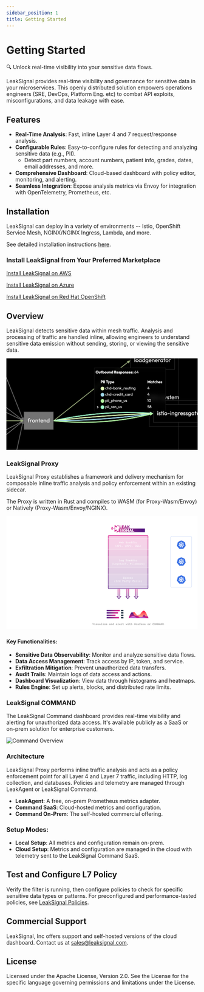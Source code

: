 ```yaml
---
sidebar_position: 1
title: Getting Started
---
```


# Getting Started

🔍 Unlock real-time visibility into your sensitive data flows.

LeakSignal provides real-time visibility and governance for sensitive data in your microservices. This openly distributed solution empowers operations engineers (SRE, DevOps, Platform Eng. etc) to combat API exploits, misconfigurations, and data leakage with ease.

## Features

- **Real-Time Analysis**: Fast, inline Layer 4 and 7 request/response analysis.
- **Configurable Rules**: Easy-to-configure rules for detecting and analyzing sensitive data (e.g., PII).
  - Detect part numbers, account numbers, patient info, grades, dates, email addresses, and more.
- **Comprehensive Dashboard**: Cloud-based dashboard with policy editor, monitoring, and alerting.
- **Seamless Integration**: Expose analysis metrics via Envoy for integration with OpenTelemetry, Prometheus, etc.

## Installation

LeakSignal can deploy in a variety of environments -- Istio, OpenShift Service Mesh, NGINX/NGINX Ingress, Lambda, and more.

See detailed installation instructions [here](./Deployment/Istio%20&%20OSSM).

### Install LeakSignal from Your Preferred Marketplace

[Install LeakSignal on AWS](https://aws.amazon.com/marketplace/pp/prodview-4et32qmmt3yse)

[Install LeakSignal on Azure](https://azuremarketplace.microsoft.com/en-us/marketplace/apps/leaksignalinc1673983004536.leaksignal_test?tab=Overview)

[Install LeakSignal on Red Hat OpenShift](https://catalog.redhat.com/software/containers/leaksignal/leaksignal-operator/65bba2dfc5a5071d0ac06f82?architecture=amd64&image=65d63f73a90f7d622e03f5fd)

## Overview

LeakSignal detects sensitive data within mesh traffic. Analysis and processing of traffic are handled inline, allowing engineers to understand sensitive data emission without sending, storing, or viewing the sensitive data.

![Mesh Overview](../static/img/data_flow_across_services.png)

### LeakSignal Proxy

LeakSignal Proxy establishes a framework and delivery mechanism for composable inline traffic analysis and policy enforcement within an existing sidecar.

The Proxy is written in Rust and compiles to WASM (for Proxy-Wasm/Envoy) or Natively (Proxy-Wasm/Envoy/NGINX).

![Filter Overview](../static/img/full_solution_latest.png)

#### Key Functionalities:

- **Sensitive Data Observability**: Monitor and analyze sensitive data flows.
- **Data Access Management**: Track access by IP, token, and service.
- **Exfiltration Mitigation**: Prevent unauthorized data transfers.
- **Audit Trails**: Maintain logs of data access and actions.
- **Dashboard Visualization**: View data through histograms and heatmaps.
- **Rules Engine**: Set up alerts, blocks, and distributed rate limits.

### LeakSignal COMMAND

The LeakSignal Command dashboard provides real-time visibility and alerting for unauthorized data access. It's available publicly as a SaaS or on-prem solution for enterprise customers.

![Command Overview](../static/img/ServiceMap_shorter.gif)

### Architecture

LeakSignal Proxy performs inline traffic analysis and acts as a policy enforcement point for all Layer 4 and Layer 7 traffic, including HTTP, log collection, and databases. Policies and telemetry are managed through LeakAgent or LeakSignal Command.

- **LeakAgent**: A free, on-prem Prometheus metrics adapter.
- **Command SaaS**: Cloud-hosted metrics and configuration.
- **Command On-Prem**: The self-hosted commercial offering.

### Setup Modes:

- **Local Setup**: All metrics and configuration remain on-prem.
- **Cloud Setup**: Metrics and configuration are managed in the cloud with telemetry sent to the LeakSignal Command SaaS.

## Test and Configure L7 Policy

Verify the filter is running, then configure policies to check for specific sensitive data types or patterns. For preconfigured and performance-tested policies, see [LeakSignal Policies](Policy/Overview).

## Commercial Support

LeakSignal, Inc offers support and self-hosted versions of the cloud dashboard. Contact us at <sales@leaksignal.com>.

## License

Licensed under the Apache License, Version 2.0. See the License for the specific language governing permissions and limitations under the License.
